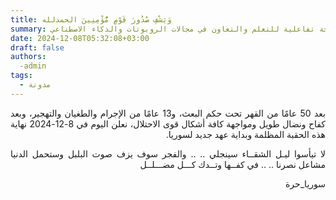 ```yaml
---
title: وَيَشْفِ صُدُورَ قَوْمٍ مُّؤْمِنِينَ الحمدلله
summary: مساحة تفاعلية للتعلم والتعاون في مجالات الروبوتات والذكاء الاصطناعي.
date: 2024-12-08T05:32:08+03:00
draft: false
authors: 
  -admin
tags: 
  - مدونة
---
```

<div dir="rtl" style="text-align: justify;">

بعد 50 عامًا من القهر تحت حكم البعث، و13 عامًا من الإجرام والطغيان والتهجير، وبعد كفاح ونضال طويل ومواجهة كافة أشكال قوى الاحتلال، نعلن اليوم في 8-12-2024 نهاية هذه الحقبة المظلمة وبداية عهد جديد لسوريا.

لا تيأسوا ليـل الشقــاء سينجلي .. .. والفجر سوف يزف صوت البلبل
وستحمل الدنيا مشاعل نصرنا .. .. في كفــها وتــدك كـــل مضـــلــل

سوريا_حرة
</div>

